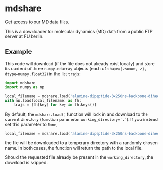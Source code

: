 # mdshare
Get access to our MD data files.

This is a downloader for molecular dynamics (MD) data from a public FTP server at FU berlin.

## Example
This code will download (if the file does not already exist locally) and store its content of three ``numpy.ndarray`` objects (each of ``shape=[250000, 2], dtype=numpy.float32``) in the list ``trajs``:
```python
import mdshare
import numpy as np

local_filename = mdshare.load('alanine-dipeptide-3x250ns-backbone-dihedrals.npz')
with np.load(local_filename) as fh:
    trajs = [fh[key] for key in fh.keys()]
```

By default, the ``mdshare.load()`` function will look in and download to the current directory (function parameter ``working_directory='.'``). If you instead set this parameter to ``None``,
```python
local_filename = mdshare.load('alanine-dipeptide-3x250ns-backbone-dihedrals.npz', working_directory=None)
```
the file will be downloaded to a temporary directory with a randomly chosen name. In both cases, the function will return the path to the local file.

Should the requested file already be present in the ``working_directory``, the download is skipped.
